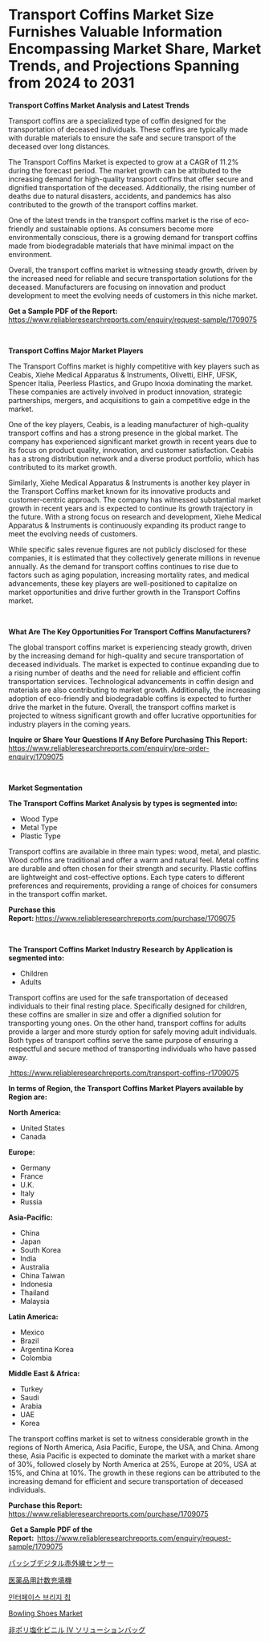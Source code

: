 <p><h1>Transport Coffins Market Size Furnishes Valuable Information Encompassing Market Share, Market Trends, and Projections Spanning from 2024 to 2031</h1></p><p><strong>Transport Coffins Market Analysis and Latest Trends</strong></p>
<p><p>Transport coffins are a specialized type of coffin designed for the transportation of deceased individuals. These coffins are typically made with durable materials to ensure the safe and secure transport of the deceased over long distances.</p><p>The Transport Coffins Market is expected to grow at a CAGR of 11.2% during the forecast period. The market growth can be attributed to the increasing demand for high-quality transport coffins that offer secure and dignified transportation of the deceased. Additionally, the rising number of deaths due to natural disasters, accidents, and pandemics has also contributed to the growth of the transport coffins market.</p><p>One of the latest trends in the transport coffins market is the rise of eco-friendly and sustainable options. As consumers become more environmentally conscious, there is a growing demand for transport coffins made from biodegradable materials that have minimal impact on the environment.</p><p>Overall, the transport coffins market is witnessing steady growth, driven by the increased need for reliable and secure transportation solutions for the deceased. Manufacturers are focusing on innovation and product development to meet the evolving needs of customers in this niche market.</p></p>
<p><strong>Get a Sample PDF of the Report:&nbsp;</strong> <a href="https://www.reliableresearchreports.com/enquiry/request-sample/1709075">https://www.reliableresearchreports.com/enquiry/request-sample/1709075</a></p>
<p>&nbsp;</p>
<p><strong>Transport Coffins Major Market Players</strong></p>
<p><p>The Transport Coffins market is highly competitive with key players such as Ceabis, Xiehe Medical Apparatus & Instruments, Olivetti, EIHF, UFSK, Spencer Italia, Peerless Plastics, and Grupo Inoxia dominating the market. These companies are actively involved in product innovation, strategic partnerships, mergers, and acquisitions to gain a competitive edge in the market.</p><p>One of the key players, Ceabis, is a leading manufacturer of high-quality transport coffins and has a strong presence in the global market. The company has experienced significant market growth in recent years due to its focus on product quality, innovation, and customer satisfaction. Ceabis has a strong distribution network and a diverse product portfolio, which has contributed to its market growth.</p><p>Similarly, Xiehe Medical Apparatus & Instruments is another key player in the Transport Coffins market known for its innovative products and customer-centric approach. The company has witnessed substantial market growth in recent years and is expected to continue its growth trajectory in the future. With a strong focus on research and development, Xiehe Medical Apparatus & Instruments is continuously expanding its product range to meet the evolving needs of customers.</p><p>While specific sales revenue figures are not publicly disclosed for these companies, it is estimated that they collectively generate millions in revenue annually. As the demand for transport coffins continues to rise due to factors such as aging population, increasing mortality rates, and medical advancements, these key players are well-positioned to capitalize on market opportunities and drive further growth in the Transport Coffins market.</p></p>
<p>&nbsp;</p>
<p><strong>What Are The Key Opportunities For Transport Coffins Manufacturers?</strong></p>
<p><p>The global transport coffins market is experiencing steady growth, driven by the increasing demand for high-quality and secure transportation of deceased individuals. The market is expected to continue expanding due to a rising number of deaths and the need for reliable and efficient coffin transportation services. Technological advancements in coffin design and materials are also contributing to market growth. Additionally, the increasing adoption of eco-friendly and biodegradable coffins is expected to further drive the market in the future. Overall, the transport coffins market is projected to witness significant growth and offer lucrative opportunities for industry players in the coming years.</p></p>
<p><strong>Inquire or Share Your Questions If Any Before Purchasing This Report:</strong> <a href="https://www.reliableresearchreports.com/enquiry/pre-order-enquiry/1709075">https://www.reliableresearchreports.com/enquiry/pre-order-enquiry/1709075</a></p>
<p>&nbsp;</p>
<p><strong>Market Segmentation</strong></p>
<p><strong>The Transport Coffins Market Analysis by types is segmented into:</strong></p>
<p><ul><li>Wood Type</li><li>Metal Type</li><li>Plastic Type</li></ul></p>
<p><p>Transport coffins are available in three main types: wood, metal, and plastic. Wood coffins are traditional and offer a warm and natural feel. Metal coffins are durable and often chosen for their strength and security. Plastic coffins are lightweight and cost-effective options. Each type caters to different preferences and requirements, providing a range of choices for consumers in the transport coffin market.</p></p>
<p><strong>Purchase this Report:&nbsp;</strong><a href="https://www.reliableresearchreports.com/purchase/1709075">https://www.reliableresearchreports.com/purchase/1709075</a></p>
<p>&nbsp;</p>
<p><strong>The Transport Coffins Market Industry Research by Application is segmented into:</strong></p>
<p><ul><li>Children</li><li>Adults</li></ul></p>
<p><p>Transport coffins are used for the safe transportation of deceased individuals to their final resting place. Specifically designed for children, these coffins are smaller in size and offer a dignified solution for transporting young ones. On the other hand, transport coffins for adults provide a larger and more sturdy option for safely moving adult individuals. Both types of transport coffins serve the same purpose of ensuring a respectful and secure method of transporting individuals who have passed away.</p></p>
<p><a href="https://www.reliableresearchreports.com/transport-coffins-r1709075">&nbsp;https://www.reliableresearchreports.com/transport-coffins-r1709075</a></p>
<p><strong>In terms of Region, the Transport Coffins Market Players available by Region are:</strong></p>
<p>
    <p> <strong> North America: </strong>
        <ul>
            <li>United States</li>
            <li>Canada</li>
        </ul>
        </p> 
    <p> <strong> Europe: </strong>
        <ul>
            <li>Germany</li>
            <li>France</li>
            <li>U.K.</li>
            <li>Italy</li>
            <li>Russia</li>
        </ul>
        </p> 
    <p> <strong> Asia-Pacific: </strong>
        <ul>
            <li>China</li>
            <li>Japan</li>
            <li>South Korea</li>
            <li>India</li>
            <li>Australia</li>
            <li>China Taiwan</li>
            <li>Indonesia</li>
            <li>Thailand</li>
            <li>Malaysia</li>
        </ul>
        </p> 
    <p> <strong> Latin America: </strong>
        <ul>
            <li>Mexico</li>
            <li>Brazil</li>
            <li>Argentina Korea</li>
            <li>Colombia</li>
        </ul>
        </p> 
    <p> <strong> Middle East & Africa: </strong>
        <ul>
            <li>Turkey</li>
            <li>Saudi</li>
            <li>Arabia</li>
            <li>UAE</li>
            <li>Korea</li>
        </ul>
    </p>
    </p>
<p><p>The transport coffins market is set to witness considerable growth in the regions of North America, Asia Pacific, Europe, the USA, and China. Among these, Asia Pacific is expected to dominate the market with a market share of 30%, followed closely by North America at 25%, Europe at 20%, USA at 15%, and China at 10%. The growth in these regions can be attributed to the increasing demand for efficient and secure transportation of deceased individuals.</p></p>
<p><strong>Purchase this Report: </strong><a href="https://www.reliableresearchreports.com/purchase/1709075">https://www.reliableresearchreports.com/purchase/1709075</a></p>
<p>&nbsp;<strong>Get a Sample PDF of the Report:&nbsp;&nbsp;</strong><a href="https://www.reliableresearchreports.com/enquiry/request-sample/1709075">https://www.reliableresearchreports.com/enquiry/request-sample/1709075</a></p>
<p><strong></strong></p>
<p><p><a href="https://medium.com/@chelsealowe1964/%E3%83%91%E3%83%83%E3%82%B7%E3%83%96%E3%83%87%E3%82%B8%E3%82%BF%E3%83%AB%E8%B5%A4%E5%A4%96%E7%B7%9A%E3%82%BB%E3%83%B3%E3%82%B5%E3%83%BC%E5%B8%82%E5%A0%B4%E3%81%AF-%E5%B8%82%E5%A0%B4%E3%82%B7%E3%82%A7%E3%82%A2-%E3%82%B5%E3%82%A4%E3%82%BA-%E3%81%8A%E3%82%88%E3%81%B32031%E5%B9%B4%E3%81%BE%E3%81%A7%E3%81%AE%E4%BA%88%E6%B8%AC%E3%81%AB%E7%84%A6%E7%82%B9%E3%82%92%E5%BD%93%E3%81%A6%E3%81%A6%E3%81%84%E3%81%BE%E3%81%99-d4cefd3a6f66">パッシブデジタル赤外線センサー</a></p><p><a href="https://medium.com/@amal.rattrout/%E8%A3%BD%E8%96%AC%E5%B8%82%E5%A0%B4%E5%90%91%E3%81%91%E3%81%AE%E3%82%AB%E3%82%A6%E3%83%B3%E3%83%86%E3%82%A3%E3%83%B3%E3%82%B0%E5%85%85%E5%A1%AB%E6%A9%9F%E3%81%AE%E5%B8%82%E5%A0%B4%E8%A6%8F%E6%A8%A1%E3%81%AF-%E3%82%B0%E3%83%AD%E3%83%BC%E3%83%90%E3%83%AB%E7%94%A3%E6%A5%AD%E3%81%AB%E3%81%8A%E3%81%91%E3%82%8B%E6%9C%80%E8%89%AF%E3%81%AE%E3%83%9E%E3%83%BC%E3%82%B1%E3%83%86%E3%82%A3%E3%83%B3%E3%82%B0%E3%83%81%E3%83%A3%E3%83%8D%E3%83%AB%E3%82%92%E7%A4%BA%E3%81%97%E3%81%A6%E3%81%84%E3%81%BE%E3%81%99-db5345cc7fd6">医薬品用計数充填機</a></p><p><a href="https://github.com/TimmyMann6767/Market-Research-Report-List-2/blob/main/4115302123237.md">인터페이스 브리지 칩</a></p><p><a href="https://github.com/jsmusil/Market-Research-Report-List-3/blob/main/bowling-shoes-market.md">Bowling Shoes Market</a></p><p><a href="https://github.com/LeanneBruen2023/Market-Research-Report-List-2/blob/main/4543249125789.md">非ポリ塩化ビニル IV ソリューションバッグ</a></p></p>
